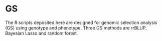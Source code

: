 # GS
The R scripts deposited here are designed for genomic selection analysis (GS) using genotype and phenotype. Three GS methods are rrBLUP, Bayesian Lasso and random forest.
